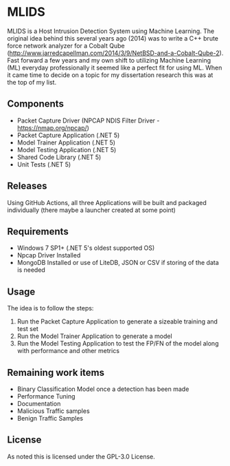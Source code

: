 # MLIDS

MLIDS is a Host Intrusion Detection System using Machine Learning.  The original idea behind this several years ago (2014) was to write a C++ brute force network analyzer for a Cobalt Qube (http://www.jarredcapellman.com/2014/3/9/NetBSD-and-a-Cobalt-Qube-2).  Fast forward a few years and my own shift to utilizing Machine Learning (ML) everyday professionally it seemed like a perfect fit for using ML.  When it came time to decide on a topic for my dissertation research this was at the top of my list.

## Components
* Packet Capture Driver (NPCAP NDIS Filter Driver - https://nmap.org/npcap/)
* Packet Capture Application (.NET 5)
* Model Trainer Application (.NET 5)
* Model Testing Application (.NET 5)
* Shared Code Library (.NET 5)
* Unit Tests (.NET 5)

## Releases
Using GitHub Actions, all three Applications will be built and packaged individually (there maybe a launcher created at some point)

## Requirements
* Windows 7 SP1+ (.NET 5's oldest supported OS)
* Npcap Driver Installed
* MongoDB Installed or use of LiteDB, JSON or CSV if storing of the data is needed

## Usage
The idea is to follow the steps:
1. Run the Packet Capture Application to generate a sizeable training and test set
2. Run the Model Trainer Application to generate a model
3. Run the Model Testing Application to test the FP/FN of the model along with performance and other metrics

## Remaining work items
* Binary Classification Model once a detection has been made
* Performance Tuning
* Documentation
* Malicious Traffic samples
* Benign Traffic Samples

## License
As noted this is licensed under the GPL-3.0 License.
